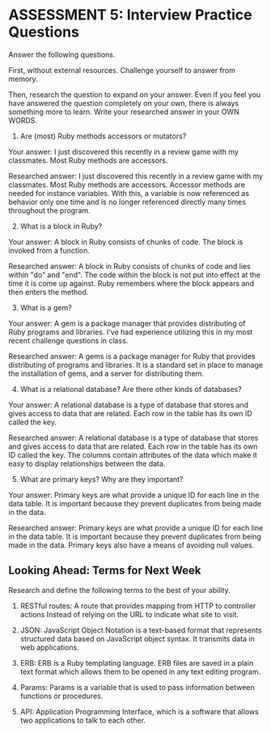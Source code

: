 # ASSESSMENT 5: Interview Practice Questions
Answer the following questions.

First, without external resources. Challenge yourself to answer from memory.

Then, research the question to expand on your answer. Even if you feel you have answered the question completely on your own, there is always something more to learn. Write your researched answer in your OWN WORDS.

1. Are (most) Ruby methods accessors or mutators?

  Your answer: I just discovered this recently in a review game with my classmates. Most Ruby methods are accessors. 

  Researched answer: I just discovered this recently in a review game with my classmates. Most Ruby methods are accessors. Accessor methods are needed for instance variables. With this, a variable is now referenced as behavior only one time and is no longer referenced directly many times throughout the program.



2. What is a block in Ruby?

  Your answer: A block in Ruby consists of chunks of code. The block is invoked from a function.

  Researched answer: A block in Ruby consists of chunks of code and lies within "do" and "end". The code within the block is not put into effect at the time it is come up against. Ruby remembers where the block appears and then enters the method.



3. What is a gem?

  Your answer: A gem is a package manager that provides distributing of Ruby programs and libraries. I've had experience utilizing this in my most recent challenge questions in class.

  Researched answer: A gems is a package manager for Ruby that provides distributing of programs and libraries. It is a standard set in place to manage the installation of gems, and a server for distributing them.



4. What is a relational database? Are there other kinds of databases?

  Your answer: A relational database is a type of database that stores and gives access to data that are related. Each row in the table has its own ID called the key.

  Researched answer: A relational database is a type of database that stores and gives access to data that are related. Each row in the table has its own ID called the key. The columns contain attributes of the data which make it easy to display relationships between the data.



5. What are primary keys? Why are they important?

  Your answer: Primary keys are what provide a unique ID for each line in the data table. It is important because they prevent duplicates from being made in the data. 

  Researched answer: Primary keys are what provide a unique ID for each line in the data table. It is important because they prevent duplicates from being made in the data. Primary keys also have a means of avoiding null values.



## Looking Ahead: Terms for Next Week
Research and define the following terms to the best of your ability.

1. RESTful routes: A route that provides mapping from HTTP to controller actions Instead of relying on the URL to indicate what site to visit. 

2. JSON: JavaScript Object Notation is a text-based format that represents structured data based on JavaScript object syntax. It transmits data in web applications.

3. ERB: ERB is a Ruby templating language. ERB files are saved in a plain text format which allows them to be opened in any text editing program.

4. Params: Params is a variable that is used to pass information between functions or procedures.

5. API: Application Programming Interface, which is a software that allows two applications to talk to each other.
